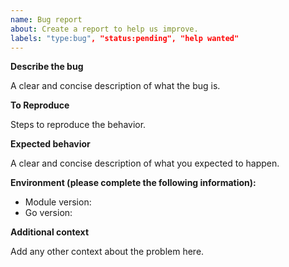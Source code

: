 ```yaml
---
name: Bug report
about: Create a report to help us improve.
labels: "type:bug", "status:pending", "help wanted"
---
```


**Describe the bug**

A clear and concise description of what the bug is.

**To Reproduce**

Steps to reproduce the behavior.

**Expected behavior**

A clear and concise description of what you expected to happen.

**Environment (please complete the following information):**

- Module version:
- Go version:

**Additional context**

Add any other context about the problem here.
